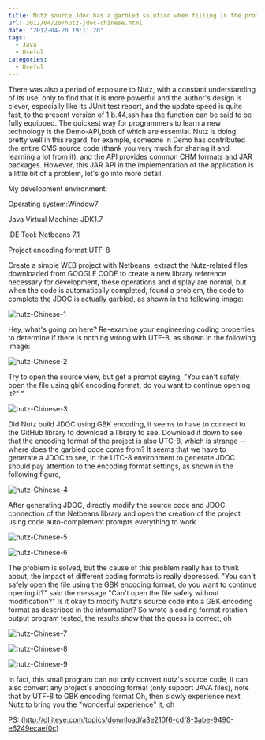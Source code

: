 ```yaml
---
title: Nutz source Jdoc has a garbled solution when filling in the prompt in the IDE
url: 2012/04/20/nutz-jdoc-chinese.html
date: "2012-04-20 19:11:20"
tags: 
  - Java
  - Useful
categories:
  - Useful
---
```



There was also a period of exposure to Nutz, with a constant understanding of its use, only to find that it is more powerful and the author's design is clever, especially like its JUnit test report, and the update speed is quite fast, to the present version of 1.b.44,ssh has the function can be said to be fully equipped. The quickest way for programmers to learn a new technology is the Demo-API,both of which are essential. Nutz is doing pretty well in this regard, for example, someone in Demo has contributed the entire CMS source code (thank you very much for sharing it and learning a lot from it), and the API provides common CHM formats and JAR packages. However, this JAR API in the implementation of the application is a little bit of a problem, let's go into more detail. 
 
<!--more-->

My development environment:
 
Operating system:Window7
         
Java Virtual Machine: JDK1.7
 
IDE Tool: Netbeans 7.1
 
Project encoding format:UTF-8
 
Create a simple WEB project with Netbeans, extract the Nutz-related files downloaded from GOOGLE CODE to create a new library reference necessary for development, these operations and display are normal, but when the code is automatically completed, found a problem, the code to complete the JDOC is actually garbled, as shown in the following image:

![nutz-Chinese-1](http://siteimgs.lisenhui.cn/2012/04-20-nutz-Chinese-1.png)

Hey, what's going on here? Re-examine your engineering coding properties to determine if there is nothing wrong with UTF-8, as shown in the following image:

![nutz-Chinese-2](http://siteimgs.lisenhui.cn/2012/04-20-nutz-Chinese-2.png)

Try to open the source view, but get a prompt saying, "You can't safely open the file using gbK encoding format, do you want to continue opening it?" ”

![nutz-Chinese-3](http://siteimgs.lisenhui.cn/2012/04-20-nutz-Chinese-3.png)

Did Nutz build JDOC using GBK encoding, it seems to have to connect to the GitHub library to download a library to see. Download it down to see that the encoding format of the project is also UTC-8, which is strange -- where does the garbled code come from? It seems that we have to generate a JDOC to see, in the UTC-8 environment to generate JDOC should pay attention to the encoding format settings, as shown in the following figure,

![nutz-Chinese-4](http://siteimgs.lisenhui.cn/2012/04-20-nutz-Chinese-4.png)

After generating JDOC, directly modify the source code and JDOC connection of the Netbeans library and open the creation of the project using code auto-complement prompts everything to work

![nutz-Chinese-5](http://siteimgs.lisenhui.cn/2012/04-20-nutz-Chinese-5.png)

![nutz-Chinese-6](http://siteimgs.lisenhui.cn/2012/04-20-nutz-Chinese-6.png)

The problem is solved, but the cause of this problem really has to think about, the impact of different coding formats is really depressed. "You can't safely open the file using the GBK encoding format, do you want to continue opening it?" said the message "Can't open the file safely without modification?" Is it okay to modify Nutz's source code into a GBK encoding format as described in the information? So wrote a coding format rotation output program tested, the results show that the guess is correct, oh

![nutz-Chinese-7](http://siteimgs.lisenhui.cn/2012/04-20-nutz-Chinese-7.png)

![nutz-Chinese-8](http://siteimgs.lisenhui.cn/2012/04-20-nutz-Chinese-8.png)

![nutz-Chinese-9](http://siteimgs.lisenhui.cn/2012/04-20-nutz-Chinese-9.png)

In fact, this small program can not only convert nutz's source code, it can also convert any project's encoding format (only support JAVA files), note that by UTF-8 to GBK encoding format Oh, then slowly experience next Nutz to bring you the "wonderful experience" it, oh

PS: (http://dl.iteye.com/topics/download/a3e210f6-cdf8-3abe-9490-e6249ecaef0c)
